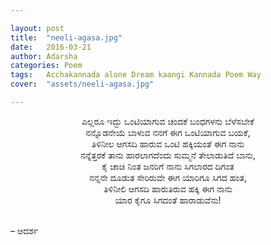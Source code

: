 ```yaml
---

layout: post
title:  "neeli-agasa.jpg"
date:   2016-03-21
author: Adarsha
categories: Poem
tags:	Acchakannada alone Dream kaangi Kannada Poem Way
cover:  "assets/neeli-agasa.jpg"

---
```

<p align ="center">ಎಲ್ಲರೂ ಇದ್ದು ಒಂಟಿಯಾಗುವ ಚಂದಕೆ ಬಂಧಗಳನು ಬೆಳೆಸಬೇಕೆ<br>
ನನ್ನೊಡನೇಯೆ ಬಾಳುವ ನನಗೆ ಈಗ ಒಂಟಿಯಾಗುವ ಬಯಕೆ,<br><!--more-->
ತಿಳಿನೀಲ ಆಗಸದಿ ಹಾರುವ ಒಂಟಿ ಹಕ್ಕಿಯಂತೆ ಈಗ ನಾನು<br>
ನನ್ನೆತ್ತರಕೆ ತಾನು ಹಾರಲಾಗದೆಂದು ಸುಮ್ಮನೆ ತೇಲಾಡುತಿದೆ ಬಾನು,<br>
ಕೈ ಚಾಚಿ ನಿಂತ ಜನರಿಗೆ ನಾನು ಸಿಗಲಾರದ ದಿಗಂತ<br>
ನನ್ನನೇ ದೂಡುತ ಸೇರಿರುವೇ ಈಗ ಯಾರಿಗೂ ಸಿಗದ ಹಂತ,<br>
ತಿಳಿನೀಲಿ ಆಗಸದಿ ಹಾರುತಿರುವ ಹಕ್ಕಿ ಈಗ ನಾನು<br>
ಯಾರ ಕೈಗೂ ಸಿಗದಂತೆ ಹಾರಾಡುವೆನು!<br>

<br>– ಆದರ್ಶ</p>
